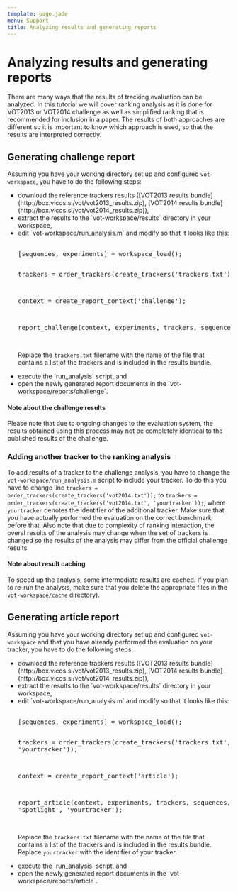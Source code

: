 ```yaml
---
template: page.jade
menu: Support
title: Analyzing results and generating reports
---
```


# Analyzing results and generating reports

There are many ways that the results of tracking evaluation can be analyzed. In this tutorial we will cover ranking analysis as it is done for VOT2013 or VOT2014 challenge as well as simplified ranking that is recommended for inclusion in a paper. The results of both approaches are different so it is important to know which approach is used, so that the results are interpreted correctly.

## Generating challenge report

Assuming you have your working directory set up and configured `vot-workspace`, you have to do the following steps:

<ul>
<li> download the reference trackers results ([VOT2013 results bundle](http://box.vicos.si/vot/vot2013_results.zip), [VOT2014 results bundle](http://box.vicos.si/vot/vot2014_results.zip)), </li>

<li> extract the results to the `vot-workspace/results` directory in your workspace, </li>

<li> edit `vot-workspace/run_analysis.m` and modify so that it looks like this: <br/><br/>
<pre>
[sequences, experiments] = workspace_load();

trackers = order_trackers(create_trackers('trackers.txt'));

context = create_report_context('challenge');

report_challenge(context, experiments, trackers, sequences);
</pre><br />Replace the `trackers.txt` filename with the name of the file that contains a list of the trackers and is included in the results bundle.
</li>


<li> execute the `run_analysis` script, and</li>

<li> open the newly generated report documents in the `vot-workspace/reports/challenge`.</li>

</ul>

<div class="alert alert-warning" role="alert">
<div class="icon-left"><i class="glyphicon glyphicon-exclamation-sign hugeicon"></i> </div>
<h4>Note about the challenge results</h4>

Please note that due to ongoing changes to the evaluation system, the results obtained using this process may not be completely identical to the published results of the challenge.
</div>

### Adding another tracker to the ranking analysis

To add results of a tracker to the challenge analysis, you have to change the `vot-workspace/run_analysis.m` script to include your tracker. To do this you have to change line `trackers = order_trackers(create_trackers('vot2014.txt'));` to `trackers = order_trackers(create_trackers('vot2014.txt', 'yourtracker'));`, where `yourtracker` denotes the identifier of the additional tracker. Make sure that you have actually performed the evaluation on the correct benchmark before that. Also note that due to complexity of ranking interaction, the overal results of the analysis may change when the set of trackers is changed so the results of the analysis may differ from the official challenge results.

<div class="alert alert-warning" role="alert">
<div class="icon-left"><i class="glyphicon glyphicon-exclamation-sign hugeicon"></i> </div>
<h4>Note about result caching</h4>

To speed up the analysis, some intermediate results are cached. If you plan to re-run the analysis, make sure that you delete the appropriate files in the `vot-workspace/cache` directory).
</div>

## Generating article report

Assuming you have your working directory set up and configured `vot-workspace` and that you have already performed the evaluation on your tracker, you have to do the following steps:

<ul>
<li> download the reference trackers results ([VOT2013 results bundle](http://box.vicos.si/vot/vot2013_results.zip), [VOT2014 results bundle](http://box.vicos.si/vot/vot2014_results.zip)), </li>

<li> extract the results to the `vot-workspace/results` directory in your workspace, </li>

<li> edit `vot-workspace/run_analysis.m` and modify so that it looks like this: <br/><br/>
<pre>
[sequences, experiments] = workspace_load();

trackers = order_trackers(create_trackers('trackers.txt', 'yourtracker'));

context = create_report_context('article');

report_article(context, experiments, trackers, sequences, 'spotlight', 'yourtracker');
</pre>

<br />Replace the `trackers.txt` filename with the name of the file that contains a list of the trackers and is included in the results bundle. Replace `yourtracker` with  the identifier of your tracker.
</li>

<li> execute the `run_analysis` script, and</li>

<li> open the newly generated report documents in the `vot-workspace/reports/article`.</li>

</ul>

